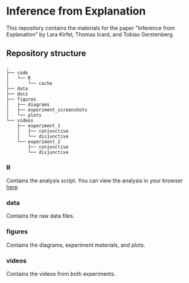 # Inference from Explanation 

This repository contains the materials for the paper "Inference from Explanation" by Lara Kirfel, Thomas Icard, and Tobias Gerstenberg. 

## Repository structure 

```
.
├── code
│   └── R
│       └── cache
├── data
├── docs
├── figures
│   ├── diagrams
│   ├── experiment_screenshots
│   └── plots
└── videos
    ├── experiment_1
    │   ├── conjunctive
    │   └── disjunctive
    └── experiment_2
        ├── conjunctive
        └── disjunctive
```

### R 

Contains the analysis script. You can view the analysis in your browser [here](https://cicl-stanford.github.io/inference_from_explanation/). 

### data 

Contains the raw data files. 

### figures 

Contains the diagrams, experiment materials, and plots. 

### videos 

Contains the videos from both experiments. 

